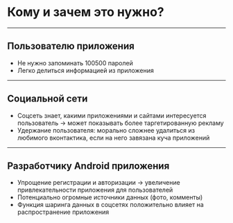 <!-- .slide:    data-background-color="#699f00" -->
<!-- .slide:    class="center center-horizontal" -->

# Кому и зачем это нужно?

------

 ## Пользователю приложения
 
- Не нужно запоминать 100500 паролей
- Легко делиться информацией из приложения

------

 ## Социальной сети

- Соцсеть знает, какими приложениями и сайтами интересуется пользователь ->
может показывать более таргетированную рекламу
- Удержание пользователя: морально сложнее удалиться из любимого вконтактика, если на него 
завязана куча приложений

------

 ## Разработчику Android приложения
 
 - Упрощение регистрации и авторизации -> увеличение привлекательности приложения для пользователей
 - Потенциально огромные источники данных (фото, комменты)
 - Функция шаринга данных в соцсетях положительно влияет на распространение приложения